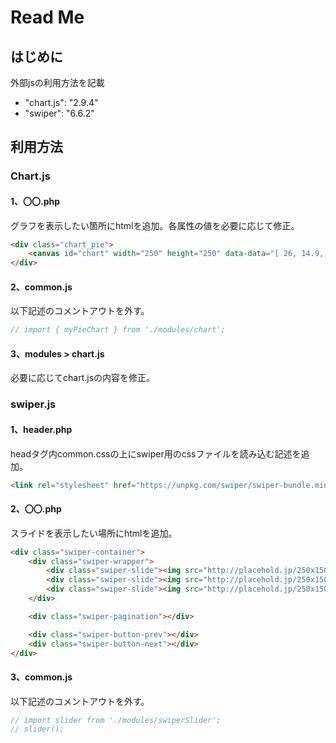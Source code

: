 # Read Me
## はじめに

外部jsの利用方法を記載

- "chart.js": "2.9.4"
- "swiper": "6.6.2"

## 利用方法

### Chart.js

#### 1、〇〇.php

グラフを表示したい箇所にhtmlを追加。各属性の値を必要に応じて修正。

``` html
<div class="chart_pie">
	<canvas id="chart" width="250" height="250" data-data="[ 26, 14.9, 20.8, 21.7, 16.6 ]"></canvas>
</div>
```

#### 2、common.js

以下記述のコメントアウトを外す。

``` js
// import { myPieChart } from './modules/chart';
```

#### 3、modules > chart.js

必要に応じてchart.jsの内容を修正。

### swiper.js

#### 1、header.php

headタグ内common.cssの上にswiper用のcssファイルを読み込む記述を追加。

``` html
<link rel="stylesheet" href="https://unpkg.com/swiper/swiper-bundle.min.css" />
```

#### 2、〇〇.php

スライドを表示したい場所にhtmlを追加。

``` html
<div class="swiper-container">
	<div class="swiper-wrapper">
		<div class="swiper-slide"><img src="http://placehold.jp/250x150.png" alt=""></div>
		<div class="swiper-slide"><img src="http://placehold.jp/250x150.png" alt=""></div>
		<div class="swiper-slide"><img src="http://placehold.jp/250x150.png" alt=""></div>
	</div>

    <div class="swiper-pagination"></div>

	<div class="swiper-button-prev"></div>
	<div class="swiper-button-next"></div>
</div>
```

#### 3、common.js

以下記述のコメントアウトを外す。

``` js
// import slider from './modules/swiperSlider';
// slider();
```